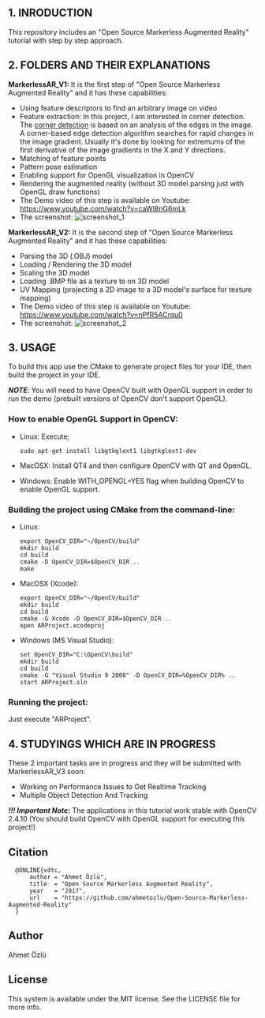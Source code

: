 ## 1. INRODUCTION

This repository includes an "Open Source Markerless Augmented Reality" tutorial with step by step approach.

## 2. FOLDERS AND THEIR EXPLANATIONS

**MarkerlessAR_V1:** It is the first step of "Open Source Markerless Augmented Reality" and it has these capabilities:
- Using feature descriptors to find an arbitrary image on video
- Feature extraction: In this project, I am interested in corner detection. The [corner detection](http://docs.opencv.org/2.4/doc/tutorials/features2d/trackingmotion/harris_detector/harris_detector.html) is based
on an analysis of the edges in the image. A corner-based edge detection algorithm
searches for rapid changes in the image gradient. Usually it's done by looking for
extremums of the first derivative of the image gradients in the X and Y directions.
- Matching of feature points
- Pattern pose estimation
- Enabling support for OpenGL visualization in OpenCV
- Rendering the augmented reality (without 3D model parsing just with OpenGL draw functions)
- The Demo video of this step is available on Youtube: https://www.youtube.com/watch?v=caWl8nG6mLk
- The screenshot:
![screenshot_1](https://user-images.githubusercontent.com/22610163/28993909-d6e0be12-79c9-11e7-9548-77ce73071e12.png)

**MarkerlessAR_V2:** It is the second step of "Open Source Markerless Augmented Reality" and it has these capabilities:
- Parsing the 3D (.OBJ) model
- Loading / Rendering the 3D model
- Scaling the 3D model
- Loading .BMP file as a texture to on 3D model
- UV Mapping (projecting a 2D image to a 3D model's surface for texture mapping)
- The Demo video of this step is available on Youtube: https://www.youtube.com/watch?v=nPfR5ACrqu0
- The screenshot:
![screenshot_2](https://user-images.githubusercontent.com/22610163/28994049-6ea49036-79cd-11e7-88bf-696f046c67f3.png)

## 3. USAGE
To build this app use the CMake to generate project files for your IDE, then build the project in your IDE.

***NOTE***: You will need to have OpenCV built with OpenGL support in order to run the demo (prebuilt versions of OpenCV don't support OpenGL).

### How to enable OpenGL Support in OpenCV:
* Linux:   Execute; 

      sudo apt-get install libgtkglext1 libgtkglext1-dev
      
* MacOSX:  Install QT4 and then configure OpenCV with QT and OpenGL.

* Windows: Enable WITH_OPENGL=YES flag when building OpenCV to enable OpenGL support.

### Building the project using CMake from the command-line:
* Linux:

      export OpenCV_DIR="~/OpenCV/build"
      mkdir build
      cd build
      cmake -D OpenCV_DIR=$OpenCV_DIR ..
      make 

* MacOSX (Xcode):

      export OpenCV_DIR="~/OpenCV/build"
      mkdir build
      cd build
      cmake -G Xcode -D OpenCV_DIR=$OpenCV_DIR ..
      open ARProject.xcodeproj

* Windows (MS Visual Studio):

      set OpenCV_DIR="C:\OpenCV\build"
      mkdir build
      cd build
      cmake -G "Visual Studio 9 2008" -D OpenCV_DIR=%OpenCV_DIR% ..
      start ARProject.sln

### Running the project:
Just execute "ARProject".

## 4. STUDYINGS WHICH ARE IN PROGRESS

These 2 important tasks are in progress and they will be submitted with MarkerlessAR_V3 soon:
- Working on Performance Issues to Get Realtime Tracking
- Multiple Object Detection And Tracking

***!!! Important Note:*** The applications in this tutorial work stable with OpenCV 2.4.10 (You should build OpenCV with OpenGL support for executing this project!)

## Citation

      @ONLINE{vdtc,
          author = "Ahmet Özlü",
          title  = "Open Source Markerless Augmented Reality",
          year   = "2017",
          url    = "https://github.com/ahmetozlu/Open-Source-Markerless-Augmented-Reality"
      }

## Author
Ahmet Özlü

## License
This system is available under the MIT license. See the LICENSE file for more info.
